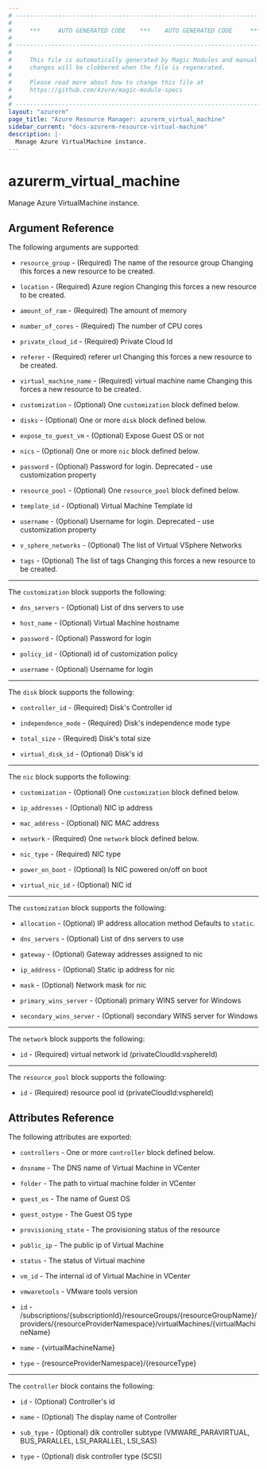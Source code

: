 ```yaml
---
# ----------------------------------------------------------------------------
#
#     ***     AUTO GENERATED CODE    ***    AUTO GENERATED CODE     ***
#
# ----------------------------------------------------------------------------
#
#     This file is automatically generated by Magic Modules and manual
#     changes will be clobbered when the file is regenerated.
#
#     Please read more about how to change this file at
#     https://github.com/Azure/magic-module-specs
#
# ----------------------------------------------------------------------------
layout: "azurerm"
page_title: "Azure Resource Manager: azurerm_virtual_machine"
sidebar_current: "docs-azurerm-resource-virtual-machine"
description: |-
  Manage Azure VirtualMachine instance.
---
```


# azurerm_virtual_machine

Manage Azure VirtualMachine instance.


## Argument Reference

The following arguments are supported:

* `resource_group` - (Required) The name of the resource group Changing this forces a new resource to be created.

* `location` - (Required) Azure region Changing this forces a new resource to be created.

* `amount_of_ram` - (Required) The amount of memory

* `number_of_cores` - (Required) The number of CPU cores

* `private_cloud_id` - (Required) Private Cloud Id

* `referer` - (Required) referer url Changing this forces a new resource to be created.

* `virtual_machine_name` - (Required) virtual machine name Changing this forces a new resource to be created.

* `customization` - (Optional) One `customization` block defined below.

* `disks` - (Optional) One or more `disk` block defined below.

* `expose_to_guest_vm` - (Optional) Expose Guest OS or not

* `nics` - (Optional) One or more `nic` block defined below.

* `password` - (Optional) Password for login. Deprecated - use customization property

* `resource_pool` - (Optional) One `resource_pool` block defined below.

* `template_id` - (Optional) Virtual Machine Template Id

* `username` - (Optional) Username for login. Deprecated - use customization property

* `v_sphere_networks` - (Optional) The list of Virtual VSphere Networks

* `tags` - (Optional) The list of tags Changing this forces a new resource to be created.

---

The `customization` block supports the following:

* `dns_servers` - (Optional) List of dns servers to use

* `host_name` - (Optional) Virtual Machine hostname

* `password` - (Optional) Password for login

* `policy_id` - (Optional) id of customization policy

* `username` - (Optional) Username for login

---

The `disk` block supports the following:

* `controller_id` - (Required) Disk's Controller id

* `independence_mode` - (Required) Disk's independence mode type

* `total_size` - (Required) Disk's total size

* `virtual_disk_id` - (Optional) Disk's id

---

The `nic` block supports the following:

* `customization` - (Optional) One `customization` block defined below.

* `ip_addresses` - (Optional) NIC ip address

* `mac_address` - (Optional) NIC MAC address

* `network` - (Required) One `network` block defined below.

* `nic_type` - (Required) NIC type

* `power_on_boot` - (Optional) Is NIC powered on/off on boot

* `virtual_nic_id` - (Optional) NIC id


---

The `customization` block supports the following:

* `allocation` - (Optional) IP address allocation method Defaults to `static`.

* `dns_servers` - (Optional) List of dns servers to use

* `gateway` - (Optional) Gateway addresses assigned to nic

* `ip_address` - (Optional) Static ip address for nic

* `mask` - (Optional) Network mask for nic

* `primary_wins_server` - (Optional) primary WINS server for Windows

* `secondary_wins_server` - (Optional) secondary WINS server for Windows

---

The `network` block supports the following:

* `id` - (Required) virtual network id (privateCloudId:vsphereId)

---

The `resource_pool` block supports the following:

* `id` - (Required) resource pool id (privateCloudId:vsphereId)

## Attributes Reference

The following attributes are exported:

* `controllers` - One or more `controller` block defined below.

* `dnsname` - The DNS name of Virtual Machine in VCenter

* `folder` - The path to virtual machine folder in VCenter

* `guest_os` - The name of Guest OS

* `guest_ostype` - The Guest OS type

* `provisioning_state` - The provisioning status of the resource

* `public_ip` - The public ip of Virtual Machine

* `status` - The status of Virtual machine

* `vm_id` - The internal id of Virtual Machine in VCenter

* `vmwaretools` - VMware tools version

* `id` - /subscriptions/{subscriptionId}/resourceGroups/{resourceGroupName}/providers/{resourceProviderNamespace}/virtualMachines/{virtualMachineName}

* `name` - {virtualMachineName}

* `type` - {resourceProviderNamespace}/{resourceType}


---

The `controller` block contains the following:

* `id` - (Optional) Controller's id

* `name` - (Optional) The display name of Controller

* `sub_type` - (Optional) dik controller subtype (VMWARE_PARAVIRTUAL, BUS_PARALLEL, LSI_PARALLEL, LSI_SAS)

* `type` - (Optional) disk controller type (SCSI)
